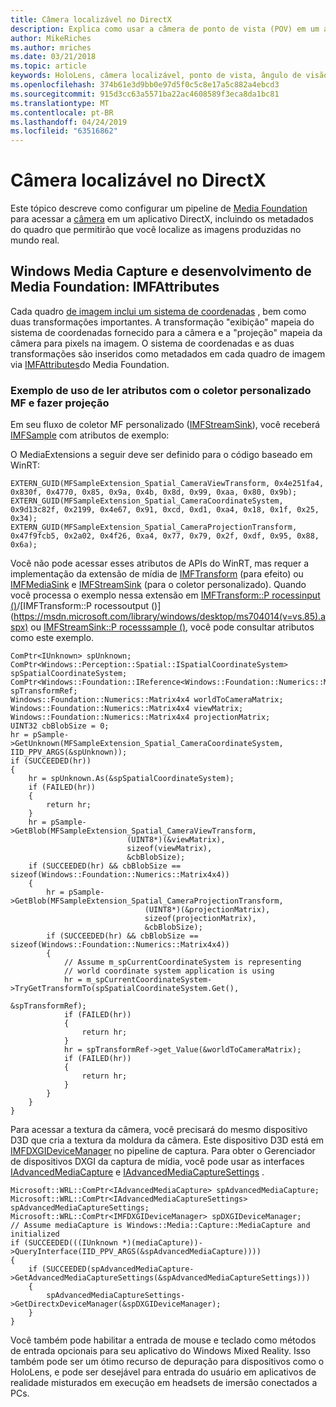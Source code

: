 ```yaml
---
title: Câmera localizável no DirectX
description: Explica como usar a câmera de ponto de vista (POV) em um aplicativo do HoloLens.
author: MikeRiches
ms.author: mriches
ms.date: 03/21/2018
ms.topic: article
keywords: HoloLens, câmera localizável, ponto de vista, ângulo de visão, unporoject, Media Foundation, MF, coletor personalizado, Walkthrough, código de exemplo
ms.openlocfilehash: 374b61e3d9bb0e97d5f0c5c8e17a5c882a4ebcd3
ms.sourcegitcommit: 915d3cc63a5571ba22ac4608589f3eca8da1bc81
ms.translationtype: MT
ms.contentlocale: pt-BR
ms.lasthandoff: 04/24/2019
ms.locfileid: "63516862"
---
```

# <a name="locatable-camera-in-directx"></a>Câmera localizável no DirectX

Este tópico descreve como configurar um pipeline de [Media Foundation](https://msdn.microsoft.com/library/windows/desktop/ms694197(v=vs.85).aspx) para acessar a [câmera](locatable-camera.md) em um aplicativo DirectX, incluindo os metadados do quadro que permitirão que você localize as imagens produzidas no mundo real.

## <a name="windows-media-capture-and-media-foundation-development-imfattributes"></a>Windows Media Capture e desenvolvimento de Media Foundation: IMFAttributes

Cada quadro [de imagem inclui um sistema de coordenadas](locatable-camera.md#images-with-coordinate-systems) , bem como duas transformações importantes. A transformação "exibição" mapeia do sistema de coordenadas fornecido para a câmera e a "projeção" mapeia da câmera para pixels na imagem. O sistema de coordenadas e as duas transformações são inseridos como metadados em cada quadro de imagem via [IMFAttributes](https://msdn.microsoft.com/library/windows/desktop/ms704598(v=vs.85).aspx)do Media Foundation.

### <a name="sample-usage-of-reading-attributes-with-mf-custom-sink-and-doing-projection"></a>Exemplo de uso de ler atributos com o coletor personalizado MF e fazer projeção

Em seu fluxo de coletor MF personalizado ([IMFStreamSink](https://msdn.microsoft.com/library/windows/desktop/ms705657(v=vs.85).aspx)), você receberá [IMFSample](https://msdn.microsoft.com/library/windows/desktop/ms702192(v=vs.85).aspx) com atributos de exemplo:

O MediaExtensions a seguir deve ser definido para o código baseado em WinRT:

```
EXTERN_GUID(MFSampleExtension_Spatial_CameraViewTransform, 0x4e251fa4, 0x830f, 0x4770, 0x85, 0x9a, 0x4b, 0x8d, 0x99, 0xaa, 0x80, 0x9b);
EXTERN_GUID(MFSampleExtension_Spatial_CameraCoordinateSystem, 0x9d13c82f, 0x2199, 0x4e67, 0x91, 0xcd, 0xd1, 0xa4, 0x18, 0x1f, 0x25, 0x34);
EXTERN_GUID(MFSampleExtension_Spatial_CameraProjectionTransform, 0x47f9fcb5, 0x2a02, 0x4f26, 0xa4, 0x77, 0x79, 0x2f, 0xdf, 0x95, 0x88, 0x6a);
```

Você não pode acessar esses atributos de APIs do WinRT, mas requer a implementação da extensão de mídia de [IMFTransform](https://msdn.microsoft.com/library/windows/desktop/ms696260(v=vs.85).aspx) (para efeito) ou [IMFMediaSink](https://msdn.microsoft.com/library/windows/desktop/ms694262(v=vs.85).aspx) e [IMFStreamSink](https://msdn.microsoft.com/library/windows/desktop/ms705657(v=vs.85).aspx) (para o coletor personalizado). Quando você processa o exemplo nessa extensão em [IMFTransform::P rocessinput ()](https://msdn.microsoft.com/library/windows/desktop/ms703131(v=vs.85).aspx)/[IMFTransform::P rocessoutput ()](https://msdn.microsoft.com/library/windows/desktop/ms704014(v=vs.85).aspx) ou [IMFStreamSink::P rocesssample ()](https://msdn.microsoft.com/library/windows/desktop/ms696208(v=vs.85).aspx), você pode consultar atributos como este exemplo.

```
ComPtr<IUnknown> spUnknown;
ComPtr<Windows::Perception::Spatial::ISpatialCoordinateSystem> spSpatialCoordinateSystem;
ComPtr<Windows::Foundation::IReference<Windows::Foundation::Numerics::Matrix4x4>> spTransformRef;
Windows::Foundation::Numerics::Matrix4x4 worldToCameraMatrix;
Windows::Foundation::Numerics::Matrix4x4 viewMatrix;
Windows::Foundation::Numerics::Matrix4x4 projectionMatrix;
UINT32 cbBlobSize = 0;
hr = pSample->GetUnknown(MFSampleExtension_Spatial_CameraCoordinateSystem, IID_PPV_ARGS(&spUnknown));
if (SUCCEEDED(hr))
{
    hr = spUnknown.As(&spSpatialCoordinateSystem);
    if (FAILED(hr))
    {
        return hr;
    }
    hr = pSample->GetBlob(MFSampleExtension_Spatial_CameraViewTransform,
                          (UINT8*)(&viewMatrix),
                          sizeof(viewMatrix),
                          &cbBlobSize);
    if (SUCCEEDED(hr) && cbBlobSize == sizeof(Windows::Foundation::Numerics::Matrix4x4))
    {
        hr = pSample->GetBlob(MFSampleExtension_Spatial_CameraProjectionTransform,
                              (UINT8*)(&projectionMatrix),
                              sizeof(projectionMatrix),
                              &cbBlobSize);
        if (SUCCEEDED(hr) && cbBlobSize == sizeof(Windows::Foundation::Numerics::Matrix4x4))
        {
            // Assume m_spCurrentCoordinateSystem is representing
            // world coordinate system application is using
            hr = m_spCurrentCoordinateSystem->TryGetTransformTo(spSpatialCoordinateSystem.Get(),
                                                                &spTransformRef);
            if (FAILED(hr))
            {
                return hr;
            }
            hr = spTransformRef->get_Value(&worldToCameraMatrix);
            if (FAILED(hr))
            {
                return hr;
            }
        }
    }
}
```

Para acessar a textura da câmera, você precisará do mesmo dispositivo D3D que cria a textura da moldura da câmera. Este dispositivo D3D está em [IMFDXGIDeviceManager](https://msdn.microsoft.com/library/windows/desktop/hh447906(v=vs.85).aspx) no pipeline de captura. Para obter o Gerenciador de dispositivos DXGI da captura de mídia, você pode usar as interfaces [IAdvancedMediaCapture](https://msdn.microsoft.com/library/windows/desktop/hh802709(v=vs.85).aspx) e [IAdvancedMediaCaptureSettings](https://msdn.microsoft.com/library/windows/desktop/hh802712(v=vs.85).aspx) .

```
Microsoft::WRL::ComPtr<IAdvancedMediaCapture> spAdvancedMediaCapture;
Microsoft::WRL::ComPtr<IAdvancedMediaCaptureSettings> spAdvancedMediaCaptureSettings;
Microsoft::WRL::ComPtr<IMFDXGIDeviceManager> spDXGIDeviceManager;
// Assume mediaCapture is Windows::Media::Capture::MediaCapture and initialized
if (SUCCEEDED(((IUnknown *)(mediaCapture))->QueryInterface(IID_PPV_ARGS(&spAdvancedMediaCapture))))
{
    if (SUCCEEDED(spAdvancedMediaCapture->GetAdvancedMediaCaptureSettings(&spAdvancedMediaCaptureSettings)))
    {
        spAdvancedMediaCaptureSettings->GetDirectxDeviceManager(&spDXGIDeviceManager);
    }
}
```

Você também pode habilitar a entrada de mouse e teclado como métodos de entrada opcionais para seu aplicativo do Windows Mixed Reality. Isso também pode ser um ótimo recurso de depuração para dispositivos como o HoloLens, e pode ser desejável para entrada do usuário em aplicativos de realidade misturados em execução em headsets de imersão conectados a PCs.

